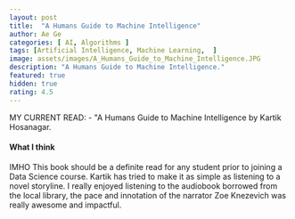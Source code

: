 ```yaml
---
layout: post
title:  "A Humans Guide to Machine Intelligence"
author: Ae Ge
categories: [ AI, Algorithms ]
tags: [Artificial Intelligence, Machine Learning,  ]
image: assets/images/A_Humans_Guide_to_Machine_Intelligence.JPG
description: "A Humans Guide to Machine Intelligence."
featured: true
hidden: true
rating: 4.5
---
```


MY CURRENT READ: - "A Humans Guide to Machine Intelligence by Kartik Hosanagar.

#### What I think

IMHO This book should be a definite read for any student prior to joining a Data Science course.  Kartik has tried to make it as simple as listening to a novel storyline. I really enjoyed listening to the audiobook borrowed from the local library, the pace and innotation of the narrator Zoe Knezevich was really awesome and impactful. 
